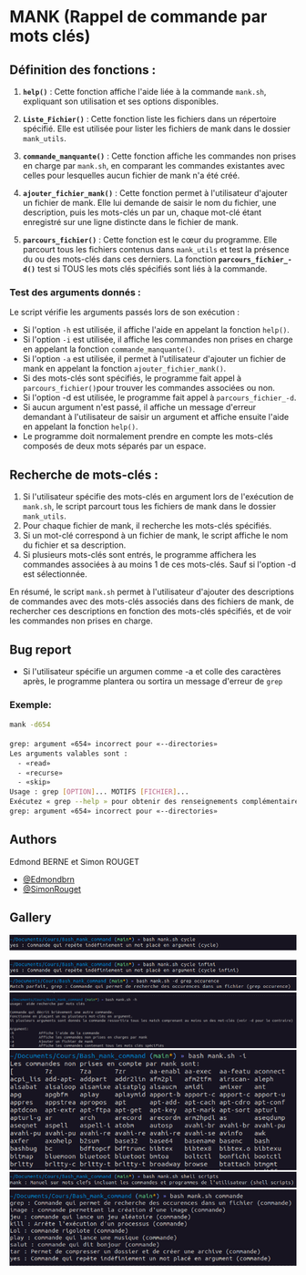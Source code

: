 

# MANK (Rappel de commande par mots clés)


## Définition des fonctions :
1. **`help()`** : Cette fonction affiche l'aide liée à la commande `mank.sh`, expliquant son utilisation et ses options disponibles.
   
2. **`Liste_Fichier()`** : Cette fonction liste les fichiers dans un répertoire spécifié. Elle est utilisée pour lister les fichiers de mank dans le dossier `mank_utils`.

3. **`commande_manquante()`** : Cette fonction affiche les commandes non prises en charge par `mank.sh`, en comparant les commandes existantes avec celles pour lesquelles aucun fichier de mank n'a été créé.

4. **`ajouter_fichier_mank()`** : Cette fonction permet à l'utilisateur d'ajouter un fichier de mank. Elle lui demande de saisir le nom du fichier, une description, puis les mots-clés un par un, chaque mot-clé étant enregistré sur une ligne distincte dans le fichier de mank.

5. **`parcours_fichier()`** : Cette fonction est le cœur du programme. Elle parcourt tous les fichiers contenus dans `mank_utils` et test la présence du ou des mots-clés dans ces derniers. La fonction **`parcours_fichier_-d()`** test si TOUS les mots clés spécifiés sont liés à la commande. 

### Test des arguments donnés :
Le script vérifie les arguments passés lors de son exécution :
   - Si l'option `-h` est utilisée, il affiche l'aide en appelant la fonction `help()`.
   - Si l'option `-i` est utilisée, il affiche les commandes non prises en charge en appelant la fonction `commande_manquante()`.
   - Si l'option `-a` est utilisée, il permet à l'utilisateur d'ajouter un fichier de mank en appelant la fonction `ajouter_fichier_mank()`.
   - Si des mots-clés sont spécifiés, le programme fait appel à `parcours_fichier()`pour trouver les commandes associées ou non.
   - Si l'option -d est utilisée, le programme fait appel à `parcours_fichier_-d`.
   - Si aucun argument n'est passé, il affiche un message d'erreur demandant à l'utilisateur de saisir un argument et affiche ensuite l'aide en appelant la fonction `help()`.
   - Le programme doit normalement prendre en compte les mots-clés composés de deux mots séparés par un espace.

## Recherche de mots-clés :
1. Si l'utilisateur spécifie des mots-clés en argument lors de l'exécution de `mank.sh`, le script parcourt tous les fichiers de mank dans le dossier `mank_utils`.
2. Pour chaque fichier de mank, il recherche les mots-clés spécifiés.
3. Si un mot-clé correspond à un fichier de mank, le script affiche le nom du fichier et sa description.
4. Si plusieurs mots-clés sont entrés, le programme affichera les commandes associées à au moins 1 de ces mots-clés. Sauf si l'option -d est sélectionnée.

En résumé, le script `mank.sh` permet à l'utilisateur d'ajouter des descriptions de commandes avec des mots-clés associés dans des fichiers de mank, de rechercher ces descriptions en fonction des mots-clés spécifiés, et de voir les commandes non prises en charge.


## Bug report
- Si l'utilisateur spécifie un argumen comme -a et colle des caractères après, le programme plantera ou sortira un message d'erreur de `grep`
### Exemple:
```bash
mank -d654

grep: argument «654» incorrect pour «--directories»
Les arguments valables sont :
  - «read»
  - «recurse»
  - «skip»
Usage : grep [OPTION]... MOTIFS [FICHIER]...
Exécutez « grep --help » pour obtenir des renseignements complémentaires.
grep: argument «654» incorrect pour «--directories»
```


## Authors
Edmond BERNE et Simon ROUGET
- [@Edmondbrn](https://www.github.com/Edmondbrn)
- [@SimonRouget](https://github.com/SimonRouget)


## Gallery

![Logo](Screenshot/mank_classique.png)

![Logo](Screenshot/mank_classique_plusieurs_mots.png)
![Logo](Screenshot/mank_-d.png)
![Logo](Screenshot/mank_helper.png)
![Logo](Screenshot/mank_-i.png)
![Logo](Screenshot/mank_mot_compose.png)
![Logo](Screenshot/mank_plusieurs_match.png)

